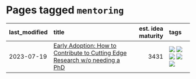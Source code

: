 # Pages tagged `mentoring`

|last_modified|title|est. idea maturity|tags
|:---|:---|---:|:---|
|2023-07-19|[Early Adoption: How to Contribute to Cutting Edge Research w/o needing a PhD](../early_adoption_and_fomo.md)|3431|[![](https://img.shields.io/badge/tag-autobiographical-5fba1d)](../tags/autobiographical.md) [![](https://img.shields.io/badge/tag-career_advice-418eb4)](../tags/career_advice.md) [![](https://img.shields.io/badge/tag-early_adoption-a3de36)](../tags/early_adoption.md) [![](https://img.shields.io/badge/tag-mentoring-926797)](../tags/mentoring.md) [![](https://img.shields.io/badge/tag-reddit-e2ec85)](../tags/reddit.md)|